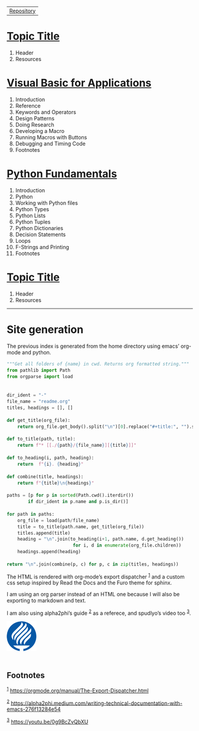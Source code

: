 |                                                    |
|--------------------------------------------------- |
| [Repository](https://github.com/AlbertoV5/tec-data) |


# [Topic Title](./01-excel/readme.md)

1.  Header
2.  Resources


# [Visual Basic for Applications](./02-vba/readme.md)

1.  Introduction
2.  Reference
3.  Keywords and Operators
4.  Design Patterns
5.  Doing Research
6.  Developing a Macro
7.  Running Macros with Buttons
8.  Debugging and Timing Code
9.  Footnotes


# [Python Fundamentals](./03-python/readme.md)

1.  Introduction
2.  Python
3.  Working with Python files
4.  Python Types
5.  Python Lists
6.  Python Tuples
7.  Python Dictionaries
8.  Decision Statements
9.  Loops
10. F-Strings and Printing
11. Footnotes


# [Topic Title](./04-dataframes/readme.md)

1.  Header
2.  Resources

---


# Site generation

<p>

The previous index is generated from the home directory using emacs&rsquo; org-mode and python.

```python
"""Get all folders of {name} in cwd. Returns org formatted string."""
from pathlib import Path
from orgparse import load


dir_ident = "-"
file_name = "readme.org"
titles, headings = [], []

def get_title(org_file):
    return org_file.get_body().split("\n")[0].replace("#+title:", "").strip()

def to_title(path, title):
    return f"* [[./{path}/{file_name}][{title}]]"

def to_heading(i, path, heading):
    return  f"{i}. {heading}"

def combine(title, headings):
    return f"{title}\n{headings}"

paths = [p for p in sorted(Path.cwd().iterdir())
        if dir_ident in p.name and p.is_dir()]

for path in paths:
    org_file = load(path/file_name)
    title = to_title(path.name, get_title(org_file))
    titles.append(title)
    heading = "\n".join(to_heading(i+1, path.name, d.get_heading())
                         for i, d in enumerate(org_file.children))
    headings.append(heading)

return "\n".join(combine(p, c) for p, c in zip(titles, headings))
```

The HTML is rendered with org-mode&rsquo;s export dispatcher <sup><a id="fnr.1" class="footref" href="#fn.1" role="doc-backlink">1</a></sup> and a custom css setup inspired by Read the Docs and the Furo theme for sphinx.

I am using an org parser instead of an HTML one because I will also be exporting to markdown and text.

I am also using alpha2phi&rsquo;s guide <sup><a id="fnr.2" class="footref" href="#fn.2" role="doc-backlink">2</a></sup> as a referece, and spudlyo&rsquo;s video too <sup><a id="fnr.3" class="footref" href="#fn.3" role="doc-backlink">3</a></sup>.

</p>

<div style="width: 80px; padding-bottom: 20px">
<img src = "./resources/tec-logo.svg" alt="tec-logo"/>
</div>

## Footnotes

<sup><a id="fn.1" class="footnum" href="#fnr.1">1</a></sup> <https://orgmode.org/manual/The-Export-Dispatcher.html>

<sup><a id="fn.2" class="footnum" href="#fnr.2">2</a></sup> <https://alpha2phi.medium.com/writing-technical-documentation-with-emacs-276f13284e54>

<sup><a id="fn.3" class="footnum" href="#fnr.3">3</a></sup> <https://youtu.be/0g9BcZvQbXU>
